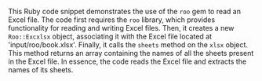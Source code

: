 This Ruby code snippet demonstrates the use of the `roo` gem to read an Excel file. The code first requires the `roo` library, which provides functionality for reading and writing Excel files. Then, it creates a new `Roo::Excxlsx` object, associating it with the Excel file located at 'input/roo/book.xlsx'. Finally, it calls the `sheets` method on the `xlsx` object. This method returns an array containing the names of all the sheets present in the Excel file. In essence, the code reads the Excel file and extracts the names of its sheets.




